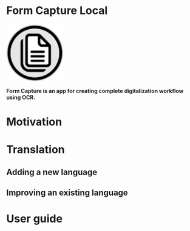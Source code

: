 # Form Capture Local
<img src="https://github.com/MichalMoudry/formcapture-local/blob/main/src/FormCaptureLocal/wwwroot/formcapture-icon.svg" alt="Form Capture application logo" width="150" />

**Form Capture is an app for creating complete digitalization workflow using OCR.**

# Motivation


# Translation

## Adding a new language

## Improving an existing language


# User guide
